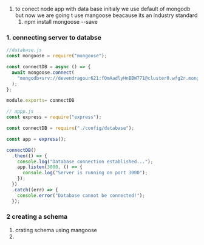 1. to conect node app with data base initialy we use default of mongodb but now we are going t use mangoose beacause its an industry standard
    1. npm install mongoose --save

### 1. connecting server to databse 

```js
//database.js
const mongoose = require("mongoose");

const connectDB = async () => {
  await mongoose.connect(
    "mongodb+srv://devendragour621:fQmAadlyHnBBW771@cluster0.wfg2r.mongodb.net/devtinder"
  );
};

module.exports= connectDB

```

```js
// appp.js
const express = require("express");

const connectDB = require("./config/database");

const app = express();

connectDB()
  .then(() => {
    console.log("Database connection established...");
    app.listen(3000, () => {
      console.log("Server is running on port 3000");
    });
  })
  .catch((err) => {
    console.error("Database cannot be connected!");
  });

```

### 2 creating a schema
1. crating schema using mangoose 
2. 